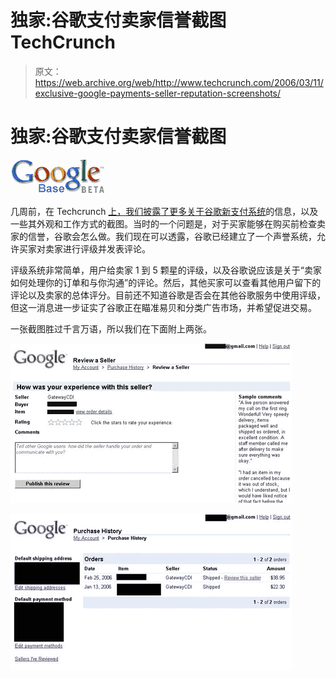 # 独家:谷歌支付卖家信誉截图 TechCrunch

> 原文：<https://web.archive.org/web/http://www.techcrunch.com/2006/03/11/exclusive-google-payments-seller-reputation-screenshots/>

# 独家:谷歌支付卖家信誉截图

[![google base logo](img/75175f0f1dad065ed2f98c4d3a6103bd.png)](https://web.archive.org/web/20221007030933/http://base.google.com/)

几周前，在 Techcrunch [上，我们披露了更多关于谷歌新支付系统](https://web.archive.org/web/20221007030933/http://www.beta.techcrunch.com/2006/02/27/exclusive-look-at-google-payments/)的信息，以及一些其外观和工作方式的截图。当时的一个问题是，对于买家能够在购买前检查卖家的信誉，谷歌会怎么做。我们现在可以透露，谷歌已经建立了一个声誉系统，允许买家对卖家进行评级并发表评论。

评级系统非常简单，用户给卖家 1 到 5 颗星的评级，以及谷歌说应该是关于“卖家如何处理你的订单和与你沟通”的评论。然后，其他买家可以查看其他用户留下的评论以及卖家的总体评分。目前还不知道谷歌是否会在其他谷歌服务中使用评级，但这一消息进一步证实了谷歌正在瞄准易贝和分类广告市场，并希望促进交易。

一张截图胜过千言万语，所以我们在下面附上两张。

![Google Seller Reputation](img/53a8df2f8239969608d477c6896c1fac.png)

![Google Seller Reputation](img/22fead88e70d93364333d7bada980360.png)